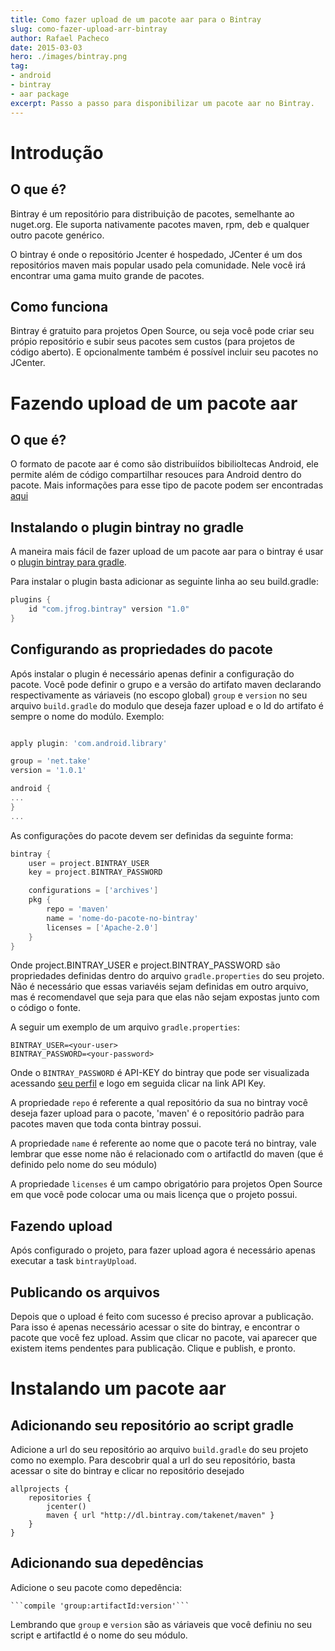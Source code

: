 ```yaml
---
title: Como fazer upload de um pacote aar para o Bintray
slug: como-fazer-upload-arr-bintray
author: Rafael Pacheco
date: 2015-03-03
hero: ./images/bintray.png
tag:
- android
- bintray
- aar package
excerpt: Passo a passo para disponibilizar um pacote aar no Bintray. 
---
```


# Introdução

## O que é?

Bintray é um repositório para distribuição de pacotes, semelhante ao nuget.org.  Ele suporta nativamente pacotes maven, rpm, deb 
e qualquer outro pacote genérico.

O bintray é onde o repositório Jcenter é hospedado, JCenter é um dos repositórios maven mais popular usado pela comunidade. 
Nele você irá encontrar uma gama muito grande de pacotes.

## Como funciona

Bintray é gratuito para projetos Open Source, ou seja você pode criar seu própio repositório e subir seus pacotes 
sem custos (para projetos de código aberto). E opcionalmente também é possível incluir seu pacotes no JCenter.

# Fazendo upload de um pacote aar

## O que é?

O formato de pacote aar é como são distribuiídos bibilioltecas Android, ele permite além de código compartilhar resouces para Android
dentro do pacote. Mais informações para esse tipo de pacote podem ser encontradas [aqui](http://tools.android.com/tech-docs/new-build-system/aar-format)

## Instalando o plugin bintray no gradle

A maneira mais fácil de fazer upload de um pacote aar para o bintray é usar o [plugin bintray para gradle](https://github.com/bintray/gradle-bintray-plugin).

Para instalar o plugin basta adicionar as seguinte linha ao seu build.gradle:

```groovy
plugins {
    id "com.jfrog.bintray" version "1.0"
}
```
## Configurando as propriedades do pacote

Após instalar o plugin é necessário apenas definir a configuração do pacote. Você pode definir o grupo e a versão do artifato 
maven declarando respectivamente as váriaveis (no escopo global) ```group``` e ```version``` no seu arquivo ```build.gradle``` do modulo que deseja fazer
upload e o Id do artifato é sempre o nome do modúlo. Exemplo:

```groovy

apply plugin: 'com.android.library'

group = 'net.take'
version = '1.0.1'

android {
...
}
...

```

As configurações do pacote devem ser definidas da seguinte forma:

```groovy
bintray {
    user = project.BINTRAY_USER
    key = project.BINTRAY_PASSWORD

    configurations = ['archives'] 
    pkg {
        repo = 'maven'
        name = 'nome-do-pacote-no-bintray'
        licenses = ['Apache-2.0']
    }
}
```

Onde project.BINTRAY_USER e project.BINTRAY_PASSWORD são propriedades definidas dentro do arquivo ```gradle.properties``` do 
seu projeto. Não é necessário que essas variavéis sejam definidas em outro arquivo, mas é recomendavel que seja para que elas
não sejam expostas junto com o código o fonte.

A seguir um exemplo de um arquivo  ```gradle.properties```:
```
BINTRAY_USER=<your-user>
BINTRAY_PASSWORD=<your-password>
```

Onde o ```BINTRAY_PASSWORD``` é API-KEY do bintray que pode ser visualizada acessando [seu perfil](https://bintray.com/profile/edit)
e logo em seguida clicar na link API Key.

A propriedade ```repo``` é referente a qual repositório da sua no bintray você deseja fazer upload para o pacote, 'maven'
é o repositório padrão para pacotes maven que toda conta bintray possui.

A propriedade ```name``` é referente ao nome que o pacote terá no bintray, vale lembrar que esse nome não é relacionado
com o artifactId do maven (que é definido pelo nome do seu módulo) 

A propriedade ```licenses``` é um campo obrigatório para projetos Open Source em que você pode colocar uma ou mais licença
que o projeto possui.

## Fazendo upload

Após configurado o projeto, para fazer upload agora é necessário apenas executar a task ```bintrayUpload```.

## Publicando os arquivos

Depois que o upload é feito com sucesso é preciso aprovar a publicação. Para isso é apenas necessário acessar o site do 
bintray, e encontrar o pacote que você fez upload. Assim que clicar no pacote, vai aparecer que existem items pendentes para
publicação. Clique e publish, e pronto.

# Instalando um pacote aar

## Adicionando seu repositório ao script gradle

Adicione a url do seu repositório ao arquivo ```build.gradle``` do seu projeto como no exemplo.
Para descobrir qual a url do seu repositório, basta acessar o site do bintray e clicar no repositório desejado

```
allprojects {
    repositories {
        jcenter()
        maven { url "http://dl.bintray.com/takenet/maven" }
    }
}
```

## Adicionando sua depedências

Adicione o seu pacote como depedência:

    ```compile 'group:artifactId:version'```
    
Lembrando que ```group``` e ```version``` são as váriaveis que você definiu no seu script e artifactId é o nome do seu módulo.
